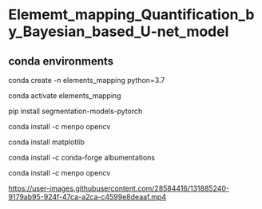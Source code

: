 # Elememt_mapping_Quantification_by_Bayesian_based_U-net_model


## conda environments
conda create -n elements_mapping python=3.7

conda activate elements_mapping

pip install segmentation-models-pytorch

conda install -c menpo opencv

conda install matplotlib

conda install -c conda-forge albumentations

conda install -c menpo opencv


https://user-images.githubusercontent.com/28584416/131885240-9179ab95-924f-47ca-a2ca-c4599e8deaaf.mp4

